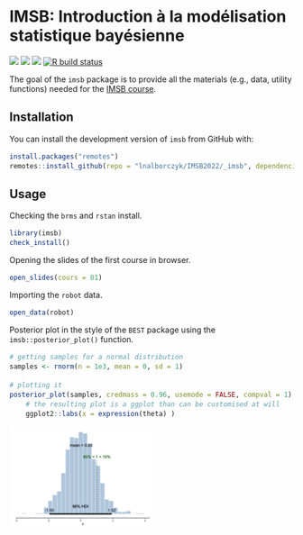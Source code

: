
<!-- README.md is generated from README.Rmd. Please edit that file -->

# IMSB: Introduction à la modélisation statistique bayésienne

<!-- badges: start -->

![](https://img.shields.io/badge/version-0.0.1.9000-FFA70B.svg)
[![](https://img.shields.io/github/languages/code-size/https://github.com/lnalborczyk/IMSB2022/tree/master/_imsb.svg)](https://github.com/https://github.com/lnalborczyk/IMSB2022/tree/master/_imsb)
[![](https://img.shields.io/github/last-commit/https://github.com/lnalborczyk/IMSB2022/tree/master/_imsb.svg)](https://github.com/https://github.com/lnalborczyk/IMSB2022/tree/master/_imsb/commits/master)
[![R build
status](https://github.com/https://github.com/lnalborczyk/IMSB2022/tree/master/_imsb/workflows/R-CMD-check/badge.svg)](https://github.com/https://github.com/lnalborczyk/IMSB2022/tree/master/_imsb/actions)
<!-- badges: end -->

The goal of the `imsb` package is to provide all the materials (e.g.,
data, utility functions) needed for the [IMSB
course](https://www.barelysignificant.com/IMSB2022/).

## Installation

You can install the development version of `imsb` from GitHub with:

``` r
install.packages("remotes")
remotes::install_github(repo = "lnalborczyk/IMSB2022/_imsb", dependencies = TRUE)
```

## Usage

Checking the `brms` and `rstan` install.

``` r
library(imsb)
check_install()
```

Opening the slides of the first course in browser.

``` r
open_slides(cours = 01)
```

Importing the `robot` data.

``` r
open_data(robot)
```

Posterior plot in the style of the `BEST` package using the
`imsb::posterior_plot()` function.

``` r
# getting samples for a normal distribution
samples <- rnorm(n = 1e3, mean = 0, sd = 1)

# plotting it
posterior_plot(samples, credmass = 0.96, usemode = FALSE, compval = 1) +
    # the resulting plot is a ggplot than can be customised at will
    ggplot2::labs(x = expression(theta) )
```

<img src="man/figures/README-example4-1.png" width="50%" />
